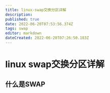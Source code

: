 ```yaml
---
title: linux-swap交换分区详解
description: 
published: true
date: 2022-06-20T07:53:56.374Z
tags: swap
editor: markdown
dateCreated: 2022-06-20T07:26:50.183Z
---
```


# linux swap交换分区详解

## 什么是SWAP